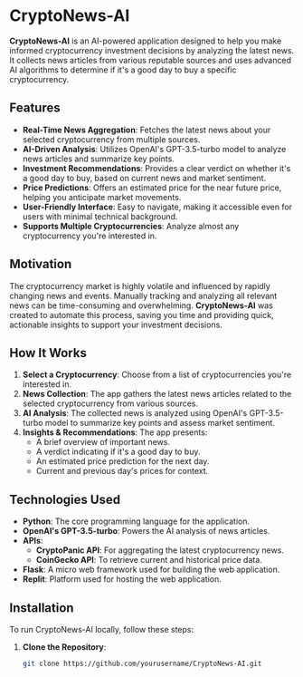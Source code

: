 # CryptoNews-AI

**CryptoNews-AI** is an AI-powered application designed to help you make informed cryptocurrency investment decisions by analyzing the latest news. It collects news articles from various reputable sources and uses advanced AI algorithms to determine if it's a good day to buy a specific cryptocurrency.

## Features

- **Real-Time News Aggregation**: Fetches the latest news about your selected cryptocurrency from multiple sources.
- **AI-Driven Analysis**: Utilizes OpenAI's GPT-3.5-turbo model to analyze news articles and summarize key points.
- **Investment Recommendations**: Provides a clear verdict on whether it's a good day to buy, based on current news and market sentiment.
- **Price Predictions**: Offers an estimated price for the near future price, helping you anticipate market movements.
- **User-Friendly Interface**: Easy to navigate, making it accessible even for users with minimal technical background.
- **Supports Multiple Cryptocurrencies**: Analyze almost any cryptocurrency you're interested in.

## Motivation

The cryptocurrency market is highly volatile and influenced by rapidly changing news and events. Manually tracking and analyzing all relevant news can be time-consuming and overwhelming. **CryptoNews-AI** was created to automate this process, saving you time and providing quick, actionable insights to support your investment decisions.

## How It Works

1. **Select a Cryptocurrency**: Choose from a list of cryptocurrencies you're interested in.
2. **News Collection**: The app gathers the latest news articles related to the selected cryptocurrency from various sources.
3. **AI Analysis**: The collected news is analyzed using OpenAI's GPT-3.5-turbo model to summarize key points and assess market sentiment.
4. **Insights & Recommendations**: The app presents:
   - A brief overview of important news.
   - A verdict indicating if it's a good day to buy.
   - An estimated price prediction for the next day.
   - Current and previous day's prices for context.

## Technologies Used

- **Python**: The core programming language for the application.
- **OpenAI's GPT-3.5-turbo**: Powers the AI analysis of news articles.
- **APIs**:
  - **CryptoPanic API**: For aggregating the latest cryptocurrency news.
  - **CoinGecko API**: To retrieve current and historical price data.
- **Flask**: A micro web framework used for building the web application.
- **Replit**: Platform used for hosting the web application.

## Installation

To run CryptoNews-AI locally, follow these steps:

1. **Clone the Repository**:

   ```bash
   git clone https://github.com/yourusername/CryptoNews-AI.git
